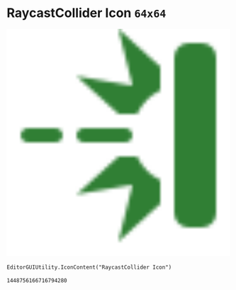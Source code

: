 # RaycastCollider Icon `64x64`
<img src="/img/RaycastCollider%20Icon.png" width=512 height=512>

``` CSharp
EditorGUIUtility.IconContent("RaycastCollider Icon")
```
```
1448756166716794280
```
